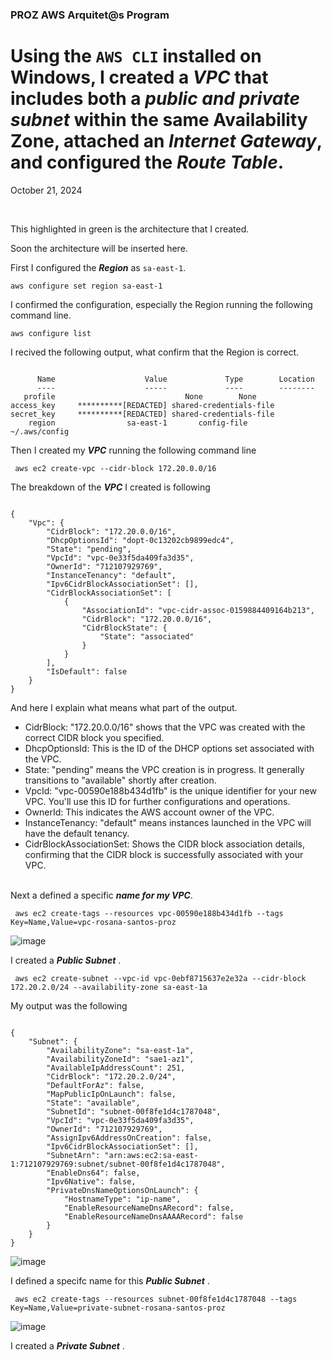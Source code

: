 <h3>PROZ AWS Arquitet@s Program</h3>
<h1> Using the <code>AWS CLI</code> installed on Windows, I created a <strong><em>VPC</em></strong> that includes both a <strong><em>public and private subnet</em></strong> within the same Availability Zone, attached an <strong><em>Internet Gateway</em></strong>, and configured the <strong><em>Route Table</em></strong>.</h1>
<p>October 21, 2024<br></p><br>

<p>This highlighted in green is the architecture that I created.</p>
<p>Soon the architecture will be inserted here.</p>

<p></p>
<p>First I configured the <strong><em>Region</em></strong> as <code>sa-east-1</code>.</p>
<pre><code>aws configure set region sa-east-1</code></pre>

<p></p>
<p>I confirmed the configuration, especially the Region running the following command line.</p>
<pre><code>aws configure list</code></pre>

<p>I recived the following output, what confirm that the Region is correct.</p>
<pre><code>                   
      Name                    Value             Type        Location
      ----                    -----             ----        --------
   profile                <not set>             None        None
access_key     **********[REDACTED] shared-credentials-file
secret_key     **********[REDACTED] shared-credentials-file
    region                sa-east-1       config-file        ~/.aws/config </code></pre>

<p></p>
<p>Then I created my <strong><em>VPC</em></strong> running the following command line
<pre><code> aws ec2 create-vpc --cidr-block 172.20.0.0/16 </code></pre>

The breakdown of the <strong><em>VPC</em></strong> I created is following</p>

<pre><code>
{
    "Vpc": {
        "CidrBlock": "172.20.0.0/16",
        "DhcpOptionsId": "dopt-0c13202cb9899edc4",
        "State": "pending",
        "VpcId": "vpc-0e33f5da409fa3d35",
        "OwnerId": "712107929769",
        "InstanceTenancy": "default",
        "Ipv6CidrBlockAssociationSet": [],
        "CidrBlockAssociationSet": [
            {
                "AssociationId": "vpc-cidr-assoc-0159884409164b213",
                "CidrBlock": "172.20.0.0/16",
                "CidrBlockState": {
                    "State": "associated"
                }
            }
        ],
        "IsDefault": false
    }
}     
</code></pre>

<p>And here I explain what means what part of the output.</p>
<ul>
    <li>CidrBlock: "172.20.0.0/16" shows that the VPC was created with the correct CIDR block you specified.</li>
    <li>DhcpOptionsId: This is the ID of the DHCP options set associated with the VPC.</li>
    <li>State: "pending" means the VPC creation is in progress. It generally transitions to "available" shortly after creation.</li>
    <li>VpcId: "vpc-00590e188b434d1fb" is the unique identifier for your new VPC. You'll use this ID for further configurations and operations.</li>
    <li>OwnerId: This indicates the AWS account owner of the VPC.</li>
    <li>InstanceTenancy: "default" means instances launched in the VPC will have the default tenancy.</li>
    <li>CidrBlockAssociationSet: Shows the CIDR block association details, confirming that the CIDR block is successfully associated with your VPC.</li>
</ul>

<p><br>
Next a defined a specific <strong><em>name for my VPC</em></strong>.</p>
<pre><code> aws ec2 create-tags --resources vpc-00590e188b434d1fb --tags Key=Name,Value=vpc-rosana-santos-proz </code></pre>

![image](https://github.com/user-attachments/assets/7fc040b5-da14-4086-a981-cde81802113d)

<p></p>
<p>I created a <strong><em>Public Subnet</em></strong> .</p>
<pre><code> aws ec2 create-subnet --vpc-id vpc-0ebf8715637e2e32a --cidr-block 172.20.2.0/24 --availability-zone sa-east-1a </code></pre>
<p>My output was the following</p>
<pre><code>
{
    "Subnet": {
        "AvailabilityZone": "sa-east-1a",
        "AvailabilityZoneId": "sae1-az1",
        "AvailableIpAddressCount": 251,
        "CidrBlock": "172.20.2.0/24",
        "DefaultForAz": false,
        "MapPublicIpOnLaunch": false,
        "State": "available",
        "SubnetId": "subnet-00f8fe1d4c1787048",
        "VpcId": "vpc-0e33f5da409fa3d35",
        "OwnerId": "712107929769",
        "AssignIpv6AddressOnCreation": false,
        "Ipv6CidrBlockAssociationSet": [],
        "SubnetArn": "arn:aws:ec2:sa-east-1:712107929769:subnet/subnet-00f8fe1d4c1787048",
        "EnableDns64": false,
        "Ipv6Native": false,
        "PrivateDnsNameOptionsOnLaunch": {
            "HostnameType": "ip-name",
            "EnableResourceNameDnsARecord": false,
            "EnableResourceNameDnsAAAARecord": false
        }
    }
}
</code></pre>

![image](https://github.com/user-attachments/assets/284722c3-84ff-4d93-b1f7-12a0266a9f8f)

<p></p>
<p>I defined a specifc name for this <strong><em>Public Subnet</em></strong> .</p>
<pre><code> aws ec2 create-tags --resources subnet-00f8fe1d4c1787048 --tags Key=Name,Value=private-subnet-rosana-santos-proz </code></pre>

![image](https://github.com/user-attachments/assets/8ae04818-0e38-4f69-87ef-7a1a2d8d4609)




<p>I created a <strong><em>Private Subnet</em></strong> .</p>



